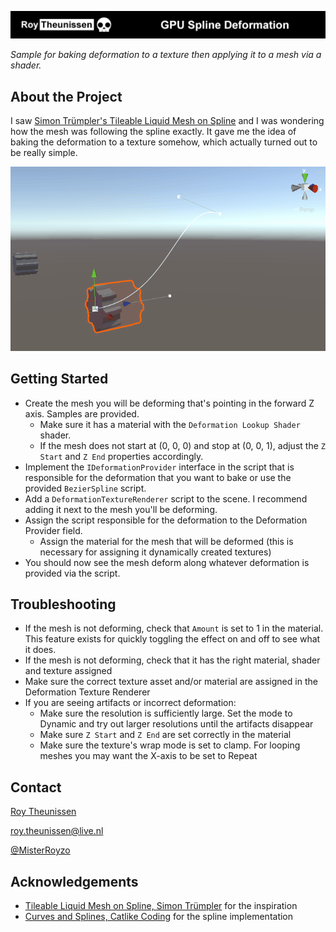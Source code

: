 
[![Roy Theunissen](Readme/GithubHeader.jpg)](http://roytheunissen.com)

_Sample for baking deformation to a texture then applying it to a mesh via a shader._

## About the Project

I saw [Simon Trümpler's Tileable Liquid Mesh on Spline](https://www.artstation.com/artwork/BmN5G6) and I was wondering how the mesh was following the spline exactly. It gave me the idea of baking the deformation to a texture somehow, which actually turned out to be really simple.

![Example](Readme/Example.gif)

## Getting Started

- Create the mesh you will be deforming that's pointing in the forward Z axis. Samples are provided.
  - Make sure it has a material with the `Deformation Lookup Shader` shader.
  - If the mesh does not start at (0, 0, 0) and stop at (0, 0, 1), adjust the `Z Start` and `Z End` properties accordingly.
- Implement the `IDeformationProvider` interface in the script that is responsible for the deformation that you want to bake or use the provided `BezierSpline` script.
- Add a `DeformationTextureRenderer` script to the scene. I recommend adding it next to the mesh you'll be deforming.
- Assign the script responsible for the deformation to the Deformation Provider field.
  - Assign the material for the mesh that will be deformed (this is necessary for assigning it dynamically created textures)
- You should now see the mesh deform along whatever deformation is provided via the script.

## Troubleshooting
- If the mesh is not deforming, check that `Amount` is set to 1 in the material. This feature exists for quickly toggling the effect on and off to see what it does.
- If the mesh is not deforming, check that it has the right material, shader and texture assigned
- Make sure the correct texture asset and/or material are assigned in the Deformation Texture Renderer
- If you are seeing artifacts or incorrect deformation:
  - Make sure the resolution is sufficiently large. Set the mode to Dynamic and try out larger resolutions until the artifacts disappear
  - Make sure `Z Start` and `Z End` are set correctly in the material
  - Make sure the texture's wrap mode is set to clamp. For looping meshes you may want the X-axis to be set to Repeat

## Contact
[Roy Theunissen](https://roytheunissen.com)

[roy.theunissen@live.nl](mailto:roy.theunissen@live.nl)

[@MisterRoyzo](https://twitter.com/MisterRoyzo)


## Acknowledgements
* [Tileable Liquid Mesh on Spline, Simon Trümpler](https://www.artstation.com/artwork/BmN5G6) for the inspiration
* [Curves and Splines, Catlike Coding](https://catlikecoding.com/unity/tutorials/curves-and-splines/) for the spline implementation
